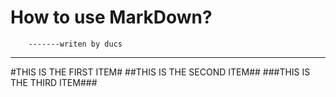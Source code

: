 How to use MarkDown?
===
        -------writen by ducs
---

#THIS IS THE FIRST ITEM#
##THIS IS THE SECOND ITEM##
###THIS IS THE THIRD ITEM###
